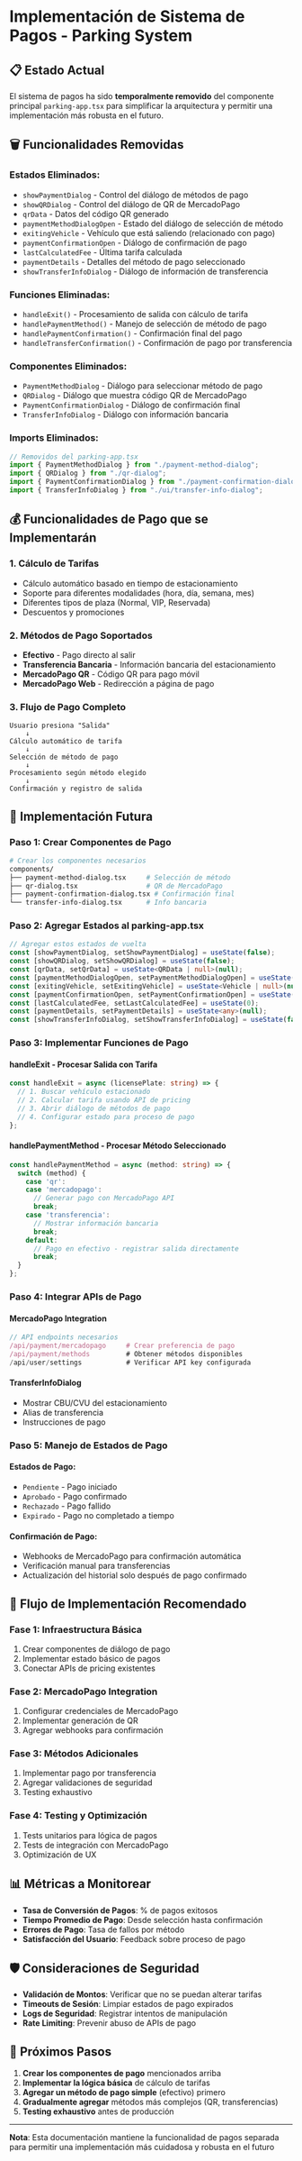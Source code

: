 # Implementación de Sistema de Pagos - Parking System

## 📋 Estado Actual

El sistema de pagos ha sido **temporalmente removido** del componente principal `parking-app.tsx` para simplificar la arquitectura y permitir una implementación más robusta en el futuro.

## 🗑️ Funcionalidades Removidas

### Estados Eliminados:
- `showPaymentDialog` - Control del diálogo de métodos de pago
- `showQRDialog` - Control del diálogo de QR de MercadoPago
- `qrData` - Datos del código QR generado
- `paymentMethodDialogOpen` - Estado del diálogo de selección de método
- `exitingVehicle` - Vehículo que está saliendo (relacionado con pago)
- `paymentConfirmationOpen` - Diálogo de confirmación de pago
- `lastCalculatedFee` - Última tarifa calculada
- `paymentDetails` - Detalles del método de pago seleccionado
- `showTransferInfoDialog` - Diálogo de información de transferencia

### Funciones Eliminadas:
- `handleExit()` - Procesamiento de salida con cálculo de tarifa
- `handlePaymentMethod()` - Manejo de selección de método de pago
- `handlePaymentConfirmation()` - Confirmación final del pago
- `handleTransferConfirmation()` - Confirmación de pago por transferencia

### Componentes Eliminados:
- `PaymentMethodDialog` - Diálogo para seleccionar método de pago
- `QRDialog` - Diálogo que muestra código QR de MercadoPago
- `PaymentConfirmationDialog` - Diálogo de confirmación final
- `TransferInfoDialog` - Diálogo con información bancaria

### Imports Eliminados:
```typescript
// Removidos del parking-app.tsx
import { PaymentMethodDialog } from "./payment-method-dialog";
import { QRDialog } from "./qr-dialog";
import { PaymentConfirmationDialog } from "./payment-confirmation-dialog";
import { TransferInfoDialog } from "./ui/transfer-info-dialog";
```

## 💰 Funcionalidades de Pago que se Implementarán

### 1. **Cálculo de Tarifas**
- Cálculo automático basado en tiempo de estacionamiento
- Soporte para diferentes modalidades (hora, día, semana, mes)
- Diferentes tipos de plaza (Normal, VIP, Reservada)
- Descuentos y promociones

### 2. **Métodos de Pago Soportados**
- **Efectivo** - Pago directo al salir
- **Transferencia Bancaria** - Información bancaria del estacionamiento
- **MercadoPago QR** - Código QR para pago móvil
- **MercadoPago Web** - Redirección a página de pago

### 3. **Flujo de Pago Completo**
```
Usuario presiona "Salida"
    ↓
Cálculo automático de tarifa
    ↓
Selección de método de pago
    ↓
Procesamiento según método elegido
    ↓
Confirmación y registro de salida
```

## 🔧 Implementación Futura

### Paso 1: Crear Componentes de Pago
```bash
# Crear los componentes necesarios
components/
├── payment-method-dialog.tsx     # Selección de método
├── qr-dialog.tsx                 # QR de MercadoPago
├── payment-confirmation-dialog.tsx # Confirmación final
└── transfer-info-dialog.tsx      # Info bancaria
```

### Paso 2: Agregar Estados al parking-app.tsx
```typescript
// Agregar estos estados de vuelta
const [showPaymentDialog, setShowPaymentDialog] = useState(false);
const [showQRDialog, setShowQRDialog] = useState(false);
const [qrData, setQrData] = useState<QRData | null>(null);
const [paymentMethodDialogOpen, setPaymentMethodDialogOpen] = useState(false);
const [exitingVehicle, setExitingVehicle] = useState<Vehicle | null>(null);
const [paymentConfirmationOpen, setPaymentConfirmationOpen] = useState(false);
const [lastCalculatedFee, setLastCalculatedFee] = useState(0);
const [paymentDetails, setPaymentDetails] = useState<any>(null);
const [showTransferInfoDialog, setShowTransferInfoDialog] = useState(false);
```

### Paso 3: Implementar Funciones de Pago

#### handleExit - Procesar Salida con Tarifa
```typescript
const handleExit = async (licensePlate: string) => {
  // 1. Buscar vehículo estacionado
  // 2. Calcular tarifa usando API de pricing
  // 3. Abrir diálogo de métodos de pago
  // 4. Configurar estado para proceso de pago
};
```

#### handlePaymentMethod - Procesar Método Seleccionado
```typescript
const handlePaymentMethod = async (method: string) => {
  switch (method) {
    case 'qr':
    case 'mercadopago':
      // Generar pago con MercadoPago API
      break;
    case 'transferencia':
      // Mostrar información bancaria
      break;
    default:
      // Pago en efectivo - registrar salida directamente
      break;
  }
};
```

### Paso 4: Integrar APIs de Pago

#### MercadoPago Integration
```typescript
// API endpoints necesarios
/api/payment/mercadopago     # Crear preferencia de pago
/api/payment/methods         # Obtener métodos disponibles
/api/user/settings           # Verificar API key configurada
```

#### TransferInfoDialog
- Mostrar CBU/CVU del estacionamiento
- Alias de transferencia
- Instrucciones de pago

### Paso 5: Manejo de Estados de Pago

#### Estados de Pago:
- `Pendiente` - Pago iniciado
- `Aprobado` - Pago confirmado
- `Rechazado` - Pago fallido
- `Expirado` - Pago no completado a tiempo

#### Confirmación de Pago:
- Webhooks de MercadoPago para confirmación automática
- Verificación manual para transferencias
- Actualización del historial solo después de pago confirmado

## 🔄 Flujo de Implementación Recomendado

### Fase 1: Infraestructura Básica
1. Crear componentes de diálogo de pago
2. Implementar estado básico de pagos
3. Conectar APIs de pricing existentes

### Fase 2: MercadoPago Integration
1. Configurar credenciales de MercadoPago
2. Implementar generación de QR
3. Agregar webhooks para confirmación

### Fase 3: Métodos Adicionales
1. Implementar pago por transferencia
2. Agregar validaciones de seguridad
3. Testing exhaustivo

### Fase 4: Testing y Optimización
1. Tests unitarios para lógica de pagos
2. Tests de integración con MercadoPago
3. Optimización de UX

## 📊 Métricas a Monitorear

- **Tasa de Conversión de Pagos**: % de pagos exitosos
- **Tiempo Promedio de Pago**: Desde selección hasta confirmación
- **Errores de Pago**: Tasa de fallos por método
- **Satisfacción del Usuario**: Feedback sobre proceso de pago

## 🛡️ Consideraciones de Seguridad

- **Validación de Montos**: Verificar que no se puedan alterar tarifas
- **Timeouts de Sesión**: Limpiar estados de pago expirados
- **Logs de Seguridad**: Registrar intentos de manipulación
- **Rate Limiting**: Prevenir abuso de APIs de pago

## 🎯 Próximos Pasos

1. **Crear los componentes de pago** mencionados arriba
2. **Implementar la lógica básica** de cálculo de tarifas
3. **Agregar un método de pago simple** (efectivo) primero
4. **Gradualmente agregar** métodos más complejos (QR, transferencias)
5. **Testing exhaustivo** antes de producción

---

**Nota**: Esta documentación mantiene la funcionalidad de pagos separada para permitir una implementación más cuidadosa y robusta en el futuro